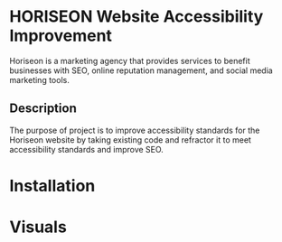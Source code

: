 # HORISEON Website Accessibility Improvement

Horiseon is a marketing agency that provides services to benefit businesses with SEO, online reputation management, and social media marketing tools.

## Description

The purpose of project is to improve accessibility standards for the Horiseon website by taking existing code and refractor it to meet accessibility standards and improve SEO.

# Installation


# Visuals

